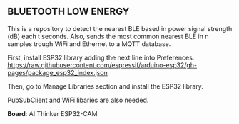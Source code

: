## BLUETOOTH LOW ENERGY

This is a repository to detect the nearest BLE based in power signal strength (dB) each t seconds. Also, sends the most common nearest BLE in n samples trough WiFi and Ethernet to a MQTT database.    

First, install ESP32 library adding the next line into Preferences. <br />
https://raw.githubusercontent.com/espressif/arduino-esp32/gh-pages/package_esp32_index.json

Then, go to Manage Libraries section and install the ESP32 library.

PubSubClient and WiFi libaries are also needed. 

**Board**: AI Thinker ESP32-CAM